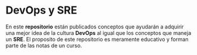 # DevOps y SRE

En este **repositorio** están publicados conceptos que ayudarán a adquirir una mejor idea de la cultura **DevOps** al igual que los conceptos que maneja un **SRE**.
El proposito de este repositorio es meramente educativo y forman parte de las notas de un curso.